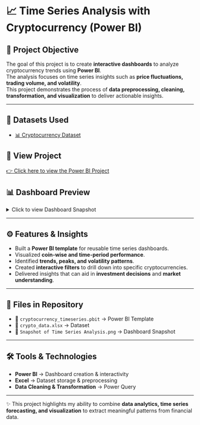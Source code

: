 # 📈 Time Series Analysis with Cryptocurrency (Power BI)

## 🎯 Project Objective
The goal of this project is to create **interactive dashboards** to analyze cryptocurrency trends using **Power BI**.  
The analysis focuses on time series insights such as **price fluctuations, trading volume, and volatility**.  
This project demonstrates the process of **data preprocessing, cleaning, transformation, and visualization** to deliver actionable insights.  

---

## 📂 Datasets Used
- [📊 Cryptocurrency Dataset](https://github.com/amar4542/Zidio-time-series-analysis)  


## 🔗 View Project
[👉 Click here to view the Power BI Project](https://github.com/amar4542/Time-series-analysis-with-cryptocurrency/blob/main/zidio%20second%20project.pbit)


## 📊 Dashboard Preview
<details>
  <summary>Click to view Dashboard Snapshot</summary>
  <img src="https://github.com/amar4542/Time-series-analysis-with-cryptocurrency/blob/main/Snapshot%20of%20Time%20Series%20Analysis.png" alt="Cryptocurrency Dashboard" width="800"/>
</details>  

---

## ⚙️ Features & Insights
- Built a **Power BI template** for reusable time series dashboards.  
- Visualized **coin-wise and time-period performance**.  
- Identified **trends, peaks, and volatility patterns**.  
- Created **interactive filters** to drill down into specific cryptocurrencies.  
- Delivered insights that can aid in **investment decisions** and **market understanding**.  

---

## 📂 Files in Repository
- 📌 `cryptocurrency_timeseries.pbit` → Power BI Template  
- 📌 `crypto_data.xlsx` → Dataset  
- 📌 `Snapshot of Time Series Analysis.png` → Dashboard Snapshot  

---

## 🛠️ Tools & Technologies
- **Power BI** → Dashboard creation & interactivity  
- **Excel** → Dataset storage & preprocessing  
- **Data Cleaning & Transformation** → Power Query  

---

✨ This project highlights my ability to combine **data analytics, time series forecasting, and visualization** to extract meaningful patterns from financial data.  
